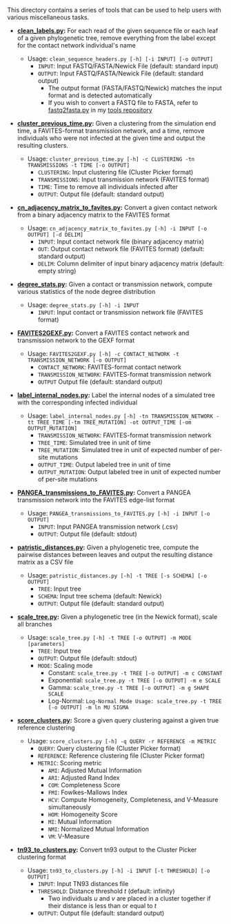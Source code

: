 This directory contains a series of tools that can be used to help users with various miscellaneous tasks.

* **[clean_labels.py](clean_labels.py):** For each read of the given sequence file or each leaf of a given phylogenetic tree, remove everything from the label except for the contact network individual's name
    * Usage: `clean_sequence_headers.py [-h] [-i INPUT] [-o OUTPUT]`
        * `INPUT`: Input FASTQ/FASTA/Newick File (default: standard input)
        * `OUTPUT`: Input FASTQ/FASTA/Newick File (default: standard output)
            * The output format (FASTA/FASTQ/Newick) matches the input format and is detected automatically
            * If you wish to convert a FASTQ file to FASTA, refer to [fastq2fasta.py](https://github.com/niemasd/tools/blob/master/fastq2fasta.py) in my [tools repository](https://github.com/niemasd/tools)

* **[cluster_previous_time.py](cluster_previous_time.py):** Given a clustering from the simulation end time, a FAVITES-format transmission network, and a time, remove individuals who were not infected at the given time and output the resulting clusters.
    * Usage: `cluster_previous_time.py [-h] -c CLUSTERING -tn TRANSMISSIONS -t TIME [-o OUTPUT]`
        * `CLUSTERING`: Input clustering file (Cluster Picker format)
        * `TRANSMISSIONS`: Input transmission network (FAVITES format)
        * `TIME`: Time to remove all individuals infected after
        * `OUTPUT`: Output file (default: standard output)

* **[cn_adjacency_matrix_to_favites.py](cn_adjacency_matrix_to_favites.py):** Convert a given contact network from a binary adjacency matrix to the FAVITES format
    * Usage: `cn_adjacency_matrix_to_favites.py [-h] -i INPUT [-o OUTPUT] [-d DELIM]`
        * `INPUT`: Input contact network file (binary adjacency matrix)
        * `OUT`: Output contact network file (FAVITES format) (default: standard output)
        * `DELIM`: Column delimiter of input binary adjacency matrix (default: empty string)

* **[degree_stats.py](degree_stats.py):** Given a contact or transmission network, compute various statistics of the node degree distribution
    * Usage: `degree_stats.py [-h] -i INPUT`
        * `INPUT`: Input contact or transmission network file (FAVITES format)

* **[FAVITES2GEXF.py](FAVITES2GEXF.py):** Convert a FAVITES contact network and transmission network to the GEXF format
    * Usage: `FAVITES2GEXF.py [-h] -c CONTACT_NETWORK -t TRANSMISSION_NETWORK [-o OUTPUT]`
        * `CONTACT_NETWORK`: FAVITES-format contact network
        * `TRANSMISSION_NETWORK`: FAVITES-format transmission network
        * `OUTPUT` Output file (default: standard output)

* **[label_internal_nodes.py](label_internal_nodes.py):** Label the internal nodes of a simulated tree with the corresponding infected individual
    * Usage: `label_internal_nodes.py [-h] -tn TRANSMISSION_NETWORK -tt TREE_TIME [-tm TREE_MUTATION] -ot OUTPUT_TIME [-om OUTPUT_MUTATION]`
        * `TRANSMISSION_NETWORK`: FAVITES-format transmission network
        * `TREE_TIME`: Simulated tree in unit of time
        * `TREE_MUTATION`: Simulated tree in unit of expected number of per-site mutations
        * `OUTPUT_TIME`: Output labeled tree in unit of time
        * `OUTPUT_MUTATION`: Output labeled tree in unit of expected number of per-site mutations

* **[PANGEA_transmissions_to_FAVITES.py](PANGEA_transmissions_to_FAVITES.py):** Convert a PANGEA transmission network into the FAVITES edge-list format
    * Usage: `PANGEA_transmissions_to_FAVITES.py [-h] -i INPUT [-o OUTPUT]`
        * `INPUT`: Input PANGEA transmission network (.csv)
        * `OUTPUT`: Output file (default: stdout)

* **[patristic_distances.py](patristic_distances.py):** Given a phylogenetic tree, compute the pairwise distances between leaves and output the resulting distance matrix as a CSV file
    * Usage: `patristic_distances.py [-h] -t TREE [-s SCHEMA] [-o OUTPUT]`
        * `TREE`: Input tree
        * `SCHEMA`: Input tree schema (default: Newick)
        * `OUTPUT`: Output file (default: standard output)

* **[scale_tree.py](scale_tree.py):** Given a phylogenetic tree (in the Newick format), scale all branches
    * Usage: `scale_tree.py [-h] -t TREE [-o OUTPUT] -m MODE [parameters]`
        * `TREE`: Input tree
        * `OUTPUT`: Output file (default: stdout)
        * `MODE`: Scaling mode
            * Constant: `scale_tree.py -t TREE [-o OUTPUT] -m c CONSTANT`
            * Exponential: `scale_tree.py -t TREE [-o OUTPUT] -m e SCALE`
            * Gamma: `scale_tree.py -t TREE [-o OUTPUT] -m g SHAPE SCALE`
            * Log-Normal: `Log-Normal Mode Usage: scale_tree.py -t TREE [-o OUTPUT] -m ln MU SIGMA`

* **[score_clusters.py](score_clusters.py):** Score a given query clustering against a given true reference clustering
    * Usage: `score_clusters.py [-h] -q QUERY -r REFERENCE -m METRIC`
        * `QUERY`: Query clustering file (Cluster Picker format)
        * `REFERENCE`: Reference clustering file (Cluster Picker format)
        * `METRIC`: Scoring metric
            * `AMI`: Adjusted Mutual Information
            * `ARI`: Adjusted Rand Index
            * `COM`: Completeness Score
            * `FMI`: Fowlkes-Mallows Index
            * `HCV`: Compute Homogeneity, Completeness, and V-Measure simultaneously
            * `HOM`: Homogeneity Score
            * `MI`: Mutual Information
            * `NMI`: Normalized Mutual Information
            * `VM`: V-Measure

* **[tn93_to_clusters.py](tn93_to_clusters.py):** Convert tn93 output to the Cluster Picker clustering format
    * Usage: `tn93_to_clusters.py [-h] -i INPUT [-t THRESHOLD] [-o OUTPUT]`
        * `INPUT`: Input TN93 distances file
        * `THRESHOLD`: Distance threshold *t* (default: infinity)
            * Two individuals *u* and *v* are placed in a cluster together if their distance is less than or equal to *t*
        * `OUTPUT`: Output file (default: standard output)
